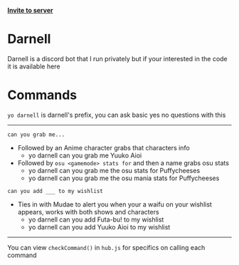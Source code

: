 **[Invite to server](https://discordapp.com/oauth2/authorize?client_id=444754530685419520&permissions=0&scope=bot)**

# Darnell
Darnell is a discord bot that I run privately but if your interested in the code it is available here

# Commands
`yo darnell` is darnell's prefix, you can ask basic yes no questions with this

---

`can you grab me...`
- Followed by an Anime character grabs that characters info
    - yo darnell can you grab me Yuuko Aioi
- Followed by `osu <gamemode> stats for` and then a name grabs osu stats 
    - yo darnell can you grab me the osu stats for Puffycheeses
    - yo darnell can you grab me the osu mania stats for Puffycheeses

`can you add ___ to my wishlist`
- Ties in with Mudae to alert you when your a waifu on your wishlist appears, works with both shows and characters
    - yo darnell can you add Futa-bu! to my wishlist 
    - yo darnell can you add Yuuko Aioi to my wishlist
---

You can view `checkCommand()` in `hub.js` for specifics on calling each command 